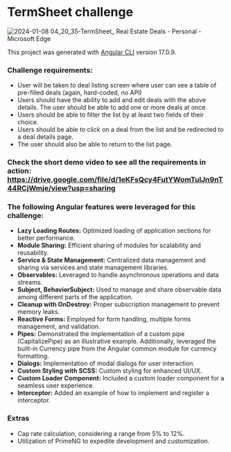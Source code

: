# TermSheet challenge

![2024-01-08 04_20_35-TermSheet_ Real Estate Deals - Personal - Microsoft​ Edge](https://github.com/romerobrjp/termsheet-challenge/assets/638656/544a6d3d-794d-4f73-a5a9-368fd807558c)

This project was generated with [Angular CLI](https://github.com/angular/angular-cli) version 17.0.9.

### Challenge requirements:
- User will be taken to deal listing screen where user can see a table of pre-filled deals (again, hard-coded, no API)                                              
- Users should have the ability to add and edit deals with the above details. The user should be able to add one or more deals at once.
- Users should be able to filter the list by at least two fields of their choice.
- Users should be able to click on a deal from the list and be redirected to a deal details page.
- The user should also be able to return to the list page.    

### Check the short demo video to see all the requirements in action: https://drive.google.com/file/d/1eKFsQcy4FutYWomTulJn9nT44RCjWmje/view?usp=sharing

### The following Angular features were leveraged for this challenge:
- **Lazy Loading Routes:** Optimized loading of application sections for better performance.
- **Module Sharing:** Efficient sharing of modules for scalability and reusability.
- **Service & State Management:** Centralized data management and sharing via services and state management libraries.
- **Observables:** Leveraged to handle asynchronous operations and data streams.
- **Subject, BehaviorSubject:** Used to manage and share observable data among different parts of the application.
- **Cleanup with OnDestroy:** Proper subscription management to prevent memory leaks.
- **Reactive Forms:** Employed for form handling, multiple forms management, and validation.
- **Pipes:** Demonstrated the implementation of a custom pipe (CapitalizePipe) as an illustrative example. Additionally, leveraged the built-in Currency pipe from the Angular common module for currency formatting.
- **Dialogs:** Implementation of modal dialogs for user interaction.
- **Custom Styling with SCSS:** Custom styling for enhanced UI/UX.
- **Custom Loader Component:** Included a custom loader component for a seamless user experience.
- **Interceptor:** Added an example of how to implement and register a interceptor.

### Extras
- Cap rate calculation, considering a range from 5% to 12%.
- Utilization of PrimeNG to expedite development and customization.

